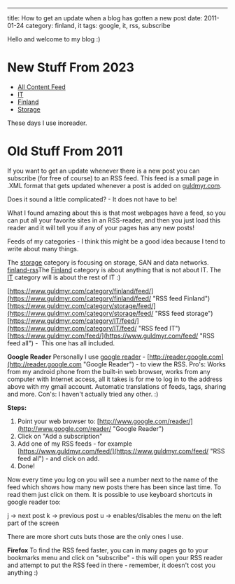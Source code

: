 ---
title: How to get an update when a blog has gotten a new post
date: 2011-01-24
category: finland, it
tags: google, it, rss, subscribe

Hello and welcome to my blog :)

# New Stuff From 2023

 - [All Content Feed](https://guldmyr.com/atom.xml)
 - [IT](https://guldmyr.com/it.atom.xml)
 - [Finland](https://guldmyr.com/finland.atom.xml)
 - [Storage](https://guldmyr.com/storage.atom.xml)

These days I use inoreader.

# Old Stuff From 2011

If you want to get an update whenever there is a new post you can subscribe (for free of course) to an RSS feed. This feed is a small page in .XML format that gets updated whenever a post is added on [guldmyr.com](https://guldmyr.com).

Does it sound a little complicated? - It does not have to be!

What I found amazing about this is that most webpages have a feed, so you can put all your favorite sites in an RSS-reader, and then you just load this reader and it will tell you if any of your pages has any new posts!

Feeds of my categories - I think this might be a good idea because I tend to write about many things.

The [storage](../category/storage/feed/ "storage feed") category is focusing on storage, SAN and data networks. [finland-rss](https://www.guldmyr.com/category/finland/feed/ "Finland RSS")The [Finland](../category/finland/feed/ "Finland RSS") category is about anything that is not about IT. The [IT](https://www.guldmyr.com/category/IT/feed/ "IT RSS") category will is about the rest of IT :)

[https://www.guldmyr.com/category/finland/feed/](https://www.guldmyr.com/category/finland/feed/ "RSS feed Finland") [https://www.guldmyr.com/category/storage/feed/](https://www.guldmyr.com/category/storage/feed/ "RSS feed storage") [https://www.guldmyr.com/category/IT/feed/](https://www.guldmyr.com/category/IT/feed/ "RSS feed IT") [https://www.guldmyr.com/feed/](https://www.guldmyr.com/feed/ "RSS feed all") -  This one has all included.

**Google Reader** Personally I use [google reader](http://reader.google.com "google reader") - [http://reader.google.com](http://reader.google.com "Google Reader") - to view the RSS. Pro's: Works from my android phone from the built-in web browser, works from any computer with Internet access, all it takes is for me to log in to the address above with my gmail account. Automatic translations of feeds, tags, sharing and more. Con's: I haven't actually tried any other. :)

**Steps:**

1. Point your web browser to: [http://www.google.com/reader/](http://www.google.com/reader/ "Google Reader")
2. Click on "Add a subscription"
3. Add one of my RSS feeds - for example [https://www.guldmyr.com/feed/](https://www.guldmyr.com/feed/ "RSS feed all") - and click on add.
4. Done!

Now every time you log on you will see a number next to the name of the feed which shows how many new posts there has been since last time. To read them just click on them. It is possible to use keyboard shortcuts in google reader too:

j -> next post k -> previous post u -> enables/disables the menu on the left part of the screen

There are more short cuts buts those are the only ones I use.

**Firefox** To find the RSS feed faster, you can in many pages go to your bookmarks menu and click on "subscribe" - this will open your RSS reader and attempt to put the RSS feed in there - remember, it doesn't cost you anything :)
